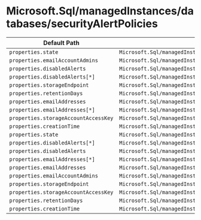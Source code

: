 # Microsoft.Sql/managedInstances/databases/securityAlertPolicies

| Default Path | Alias |
|---|---|
| `properties.state` | `Microsoft.Sql/managedInstances/databases/securityAlertPolicies/state` |
| `properties.emailAccountAdmins` | `Microsoft.Sql/managedInstances/databases/securityAlertPolicies/emailAccountAdmins` |
| `properties.disabledAlerts` | `Microsoft.Sql/managedInstances/databases/securityAlertPolicies/disabledAlerts` |
| `properties.disabledAlerts[*]` | `Microsoft.Sql/managedInstances/databases/securityAlertPolicies/disabledAlerts[*]` |
| `properties.storageEndpoint` | `Microsoft.Sql/managedInstances/databases/securityAlertPolicies/storageEndpoint` |
| `properties.retentionDays` | `Microsoft.Sql/managedInstances/databases/securityAlertPolicies/retentionDays` |
| `properties.emailAddresses` | `Microsoft.Sql/managedInstances/databases/securityAlertPolicies/emailAddresses` |
| `properties.emailAddresses[*]` | `Microsoft.Sql/managedInstances/databases/securityAlertPolicies/emailAddresses[*]` |
| `properties.storageAccountAccessKey` | `Microsoft.Sql/managedInstances/databases/securityAlertPolicies/storageAccountAccessKey` |
| `properties.creationTime` | `Microsoft.Sql/managedInstances/databases/securityAlertPolicies/creationTime` |
| `properties.state` | `Microsoft.Sql/managedInstances/databases/securityAlertPolicies/default.state` |
| `properties.disabledAlerts[*]` | `Microsoft.Sql/managedInstances/databases/securityAlertPolicies/default.disabledAlerts[*]` |
| `properties.disabledAlerts` | `Microsoft.Sql/managedInstances/databases/securityAlertPolicies/default.disabledAlerts` |
| `properties.emailAddresses[*]` | `Microsoft.Sql/managedInstances/databases/securityAlertPolicies/default.emailAddresses[*]` |
| `properties.emailAddresses` | `Microsoft.Sql/managedInstances/databases/securityAlertPolicies/default.emailAddresses` |
| `properties.emailAccountAdmins` | `Microsoft.Sql/managedInstances/databases/securityAlertPolicies/default.emailAccountAdmins` |
| `properties.storageEndpoint` | `Microsoft.Sql/managedInstances/databases/securityAlertPolicies/default.storageEndpoint` |
| `properties.storageAccountAccessKey` | `Microsoft.Sql/managedInstances/databases/securityAlertPolicies/default.storageAccountAccessKey` |
| `properties.retentionDays` | `Microsoft.Sql/managedInstances/databases/securityAlertPolicies/default.retentionDays` |
| `properties.creationTime` | `Microsoft.Sql/managedInstances/databases/securityAlertPolicies/default.creationTime` |

